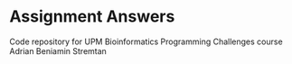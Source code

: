 # Assignment Answers
Code repository for UPM Bioinformatics Programming Challenges course 
Adrian Beniamin Stremtan
